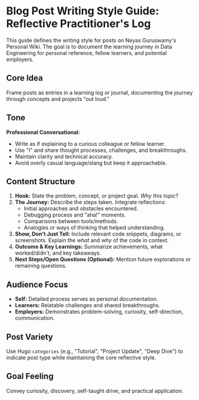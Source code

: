 # Blog Post Writing Style Guide: Reflective Practitioner's Log

This guide defines the writing style for posts on Neyas Guruswamy's Personal Wiki. The goal is to document the learning journey in Data Engineering for personal reference, fellow learners, and potential employers.

## Core Idea

Frame posts as entries in a learning log or journal, documenting the journey through concepts and projects "out loud."

## Tone

**Professional Conversational:**

* Write as if explaining to a curious colleague or fellow learner.
* Use "I" and share thought processes, challenges, and breakthroughs.
* Maintain clarity and technical accuracy.
* Avoid overly casual language/slang but keep it approachable.

## Content Structure

1. **Hook:** State the problem, concept, or project goal. *Why* this topic?
2. **The Journey:** Describe the steps taken. Integrate reflections:
    * Initial approaches and obstacles encountered.
    * Debugging process and "aha!" moments.
    * Comparisons between tools/methods.
    * Analogies or ways of thinking that helped understanding.
3. **Show, Don't Just Tell:** Include relevant code snippets, diagrams, or screenshots. Explain the *what* and *why* of the code in context.
4. **Outcome & Key Learnings:** Summarize achievements, what worked/didn't, and key takeaways.
5. **Next Steps/Open Questions (Optional):** Mention future explorations or remaining questions.

## Audience Focus

* **Self:** Detailed process serves as personal documentation.
* **Learners:** Relatable challenges and shared breakthroughs.
* **Employers:** Demonstrates problem-solving, curiosity, self-direction, communication.

## Post Variety

Use Hugo `categories` (e.g., "Tutorial", "Project Update", "Deep Dive") to indicate post type while maintaining the core reflective style.

## Goal Feeling

Convey curiosity, discovery, self-taught drive, and practical application.
